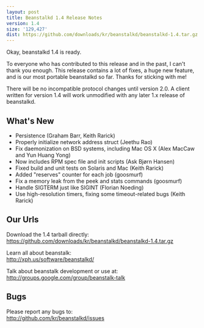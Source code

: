 ```yaml
---
layout: post
title: Beanstalkd 1.4 Release Notes
version: 1.4
size: '129,427'
dist: https://github.com/downloads/kr/beanstalkd/beanstalkd-1.4.tar.gz
---
```


Okay, beanstalkd 1.4 is ready.

To everyone who has contributed to this release and in the past, I can't thank
you enough. This release contains a lot of fixes, a huge new feature, and is
our most portable beanstalkd so far. Thanks for sticking with me!

There will be no incompatible protocol changes until version 2.0. A client
written for version 1.4 will work unmodified with any later 1.x release of
beanstalkd.

What's New
----------

 * Persistence (Graham Barr, Keith Rarick)
 * Properly initialize network address struct (Jeethu Rao)
 * Fix daemonization on BSD systems, including Mac OS X (Alex MacCaw and Yun
   Huang Yong)
 * Now includes RPM spec file and init scripts (Ask Bjørn Hansen)
 * Fixed build and unit tests on Solaris and Mac (Keith Rarick)
 * Added "reserves" counter for each job (goosmurf)
 * Fix a memory leak from the peek and stats commands (goosmurf)
 * Handle SIGTERM just like SIGINT (Florian Noeding)
 * Use high-resolution timers, fixing some timeout-related bugs (Keith Rarick)

Our Urls
--------

Download the 1.4 tarball directly:  
<https://github.com/downloads/kr/beanstalkd/beanstalkd-1.4.tar.gz>

Learn all about beanstalk:  
<http://xph.us/software/beanstalkd/>

Talk about beanstalk development or use at:  
<http://groups.google.com/group/beanstalk-talk>

Bugs
----

Please report any bugs to:  
<http://github.com/kr/beanstalkd/issues>
